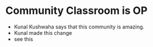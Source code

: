 # Community Classroom is OP

- Kunal Kushwaha says that this community is amazing.
- Kunal made this change
- see this
